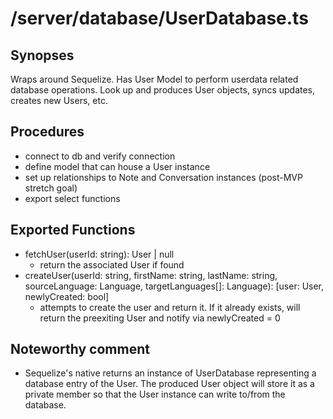 # /server/database/UserDatabase.ts

## Synopses
Wraps around Sequelize. Has User Model to perform userdata related database operations. Look up and produces User objects, syncs updates, creates new Users, etc. 

## Procedures
- connect to db and verify connection
- define model that can house a User instance
- set up relationships to Note and Conversation instances (post-MVP stretch goal)
- export select functions

## Exported Functions
- fetchUser(userId: string): User | null
  - return the associated User if found
- createUser(userId: string, firstName: string, lastName: string, sourceLanguage: Language, targetLanguages[]: Language): [user: User, newlyCreated: bool]
  - attempts to create the user and return it. If it already exists, will return the preexiting User and notify via newlyCreated = 0

## Noteworthy comment
- Sequelize's native returns an instance of UserDatabase representing a database entry of the User. The produced User object will store it as a private member so that the User instance can write to/from the database.